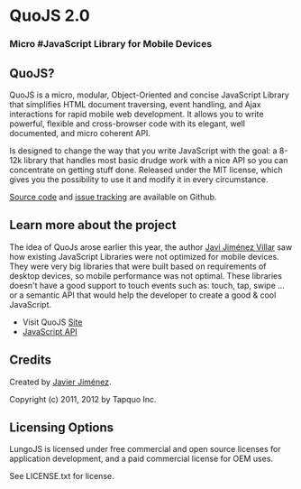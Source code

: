 # QuoJS 2.0
### Micro #JavaScript Library for Mobile Devices

## QuoJS?
QuoJS is a micro, modular, Object-Oriented and concise JavaScript Library that simplifies HTML document traversing, event handling, and Ajax interactions for rapid mobile web development. It allows you to write powerful, flexible and cross-browser code with its elegant, well documented, and micro coherent API.

Is designed to change the way that you write JavaScript with the goal: a 8-12k library that handles most basic drudge work with a nice API so you can concentrate on getting stuff done.
Released under the MIT license, which gives you the possibility to use it and modify it in every circumstance.

[Source code](https://github.com/soyjavi/QuoJS) and [issue tracking](https://github.com/soyjavi/QuoJS/issues) are available on Github.

## Learn more about the project
The idea of QuoJs arose earlier this year, the author [Javi Jiménez Villar](http://twitter.com/soyjavi) saw how existing JavaScript Libraries were not optimized for mobile devices. They were very big libraries that were built based on requirements of desktop devices, so mobile performance was not optimal.
These libraries doesn't have a good support to touch events such as: touch, tap, swipe ... or a semantic API that would help the developer to create a good & cool JavaScript.

- Visit QuoJS [Site](http://quojs.tapquo.com/)
- [JavaScript API](http://quojs.tapquo.com/api/)

## Credits
Created by [Javier Jiménez](http://twitter.com/soyjavi).

Copyright (c) 2011, 2012 by Tapquo Inc.

## Licensing Options
LungoJS is licensed under free commercial and open source licenses for application development, and a paid commercial license for OEM uses.

See LICENSE.txt for license.